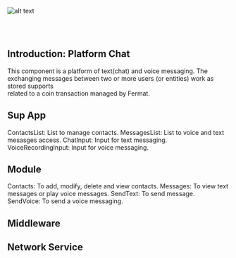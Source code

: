 ![alt text](https://github.com/bitDubai/media-kit/blob/master/Readme%20Image/Fermat%20Logotype/Fermat_Logo_3D.png "Fermat
Logo")

<br><br>
## Introduction: Platform Chat
  This component is a platform of text(chat) and voice messaging. 
  The exchanging messages between two or more users (or entities) work as stored supports  
  related to a coin transaction managed by Fermat.
  
## Sup App
  ContactsList: List to manage contacts.
  MessagesList: List to voice and text mesasges access.
  ChatInput: Input for text messaging.
  VoiceRecordingInput: Input for voice messaging.
  
## Module
  Contacts: To add, modify, delete and view contacts.
  Messages: To view text messages or play voice messages. 
  SendText: To send message.
  SendVoice: To send a voice messaging.

## Middleware

## Network Service
